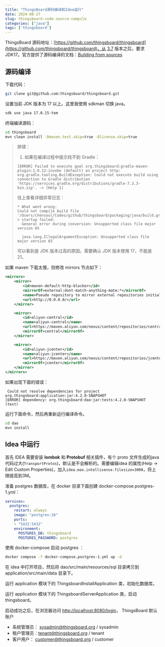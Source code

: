 ```yaml
---
title: "ThingsBoard源码编译和Idea运行"
date: 2024-08-27
slug: thingsboard-code-source-compile
categories: ["java"]
tags: ['thingsboard']
---
```


ThingsBoard 源码地址：[https://github.com/thingsboard/thingsboard](https://github.com/thingsboard/thingsboard)，从 [3.7](https://github.com/thingsboard/thingsboard/releases/tag/v3.7) 版本之后，要求 JDK17。官方提供了源码编译的文档：[Building from sources](https://thingsboard.io/docs/user-guide/install/building-from-source/)

## 源码编译

下载代码：
```bash
git clone git@github.com:thingsboard/thingsboard.git
```

设置当前 JDK 版本为 17 以上。这里我使用 sdkman 切换 java。

```bash
sdk use java 17.0.15-tem
```

终端编译源码：

```bash
cd thingsboard
mvn clean install -Dmaven.test.skip=true -Dlicense.skip=true
```

> 排错：
>
> 1. 如果在编译过程中提示找不到 Gradle：
>
> ```
> [ERROR] Failed to execute goal org.thingsboard:gradle-maven-plugin:1.0.12:invoke (default) on project http: org.gradle.tooling.BuildException: Could not execute build using connection to Gradle distribution 'https://services.gradle.org/distributions/gradle-7.3.3-bin.zip'. -> [Help 1]
> ```
>
> 往上查看详细异常日志：
>
> ```
> * What went wrong:
> Could not compile build file '/Users/chensoul/Codes/github/thingsboard/packaging/java/build.gradle'.
> > startup failed:
>   General error during conversion: Unsupported class file major version 65
> 
>   java.lang.IllegalArgumentException: Unsupported class file major version 65
> ```
>
> 可以看到是 JDK 版本过高的原因。需要确认 JDK 版本使用 17，不能是 21。

如果 maven 下载太慢，则修改 mirrors 节点如下：

```xml
<mirrors>
    <mirror>
        <id>maven-default-http-blocker</id>
        <mirrorOf>external:dont-match-anything-mate:*</mirrorOf>
        <name>Pseudo repository to mirror external repositories initially using HTTP.</name>
        <url>http://0.0.0.0/</url>
    </mirror>

    <mirror>
        <id>aliyun-central</id>
        <name>aliyun-central</name>
        <url>https://maven.aliyun.com/nexus/content/repositories/central</url>
        <mirrorOf>central</mirrorOf>
    </mirror>

    <mirror>
        <id>aliyun-jcenter</id>
        <name>aliyun-jcenter</name>
        <url>https://maven.aliyun.com/nexus/content/repositories/jcenter</url>
        <mirrorOf>jcenter</mirrorOf>
    </mirror>
</mirrors>
```

如果出现下面的错误：

```
 Could not resolve dependencies for project org.thingsboard:application:jar:4.2.0-SNAPSHOT
[ERROR] dependency: org.thingsboard:dao:jar:tests:4.2.0-SNAPSHOT (test)
```

运行下面命令，然后再重新运行编译命令。

```bash
cd dao
mvn install
```



## Idea 中运行

首先 IDEA 需要安装 **lombok** 和 **Protobuf** 相关插件，有个 proto 文件生成的java代码过大(`TransportProtos`)，默认是不会解析的。需要编辑idea 的属性(Help -> Edit Custom Properties)，加入`idea.max.intellisense.filesize=3000`，将上限提高到3M。

准备 postgres 数据库，在 docker 目录下面创建 docker-compose.postgres-1.yml：

```yaml
services:
  postgres:
    restart: always
    image: "postgres:16"
    ports:
    - "5432:5432"
    environment:
      POSTGRES_DB: thingsboard
      POSTGRES_PASSWORD: postgres
```

使用 docker-compose 启动 postgres ：

```bash
docker compose -f docker-compose.postgres-1.yml up -d
```

在 idea 中打开项目，然后将 dao/src/main/resources/sql 目录拷贝到 application/src/main/data 目录下。

运行 application 模块下的 ThingsboardInstallApplication 类，初始化数据库。

运行 application 模块下的 ThingsboardServerApplication 类，启动 thingsboard。

启动成功之后，在浏览器访问 [http://localhost:8080/login](http://localhost:8080/login)， ThingsBoard 默认账户

- 系统管理员： sysadmin@thingsboard.org / sysadmin
- 租户管理员：tenant@thingsboard.org / tenant
- 客户用户： customer@thingsboard.org / customer


